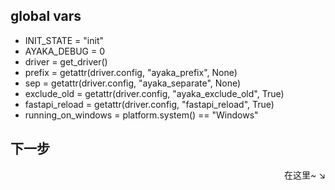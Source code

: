 ## global vars
- INIT_STATE = "init"
- AYAKA_DEBUG = 0
- driver = get_driver()
- prefix = getattr(driver.config, "ayaka_prefix", None)
- sep = getattr(driver.config, "ayaka_separate", None)
- exclude_old = getattr(driver.config, "ayaka_exclude_old", True)
- fastapi_reload = getattr(driver.config, "fastapi_reload", True)
- running_on_windows = platform.system() == "Windows"
## 下一步

<div align="right">
    在这里~ ↘
</div>
